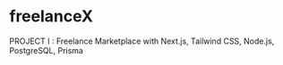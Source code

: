 # freelanceX
PROJECT I : Freelance Marketplace with Next.js, Tailwind CSS, Node.js, PostgreSQL, Prisma
